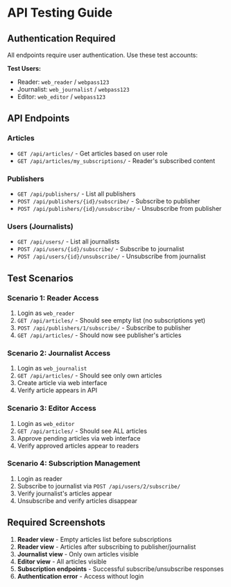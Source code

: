 # API Testing Guide

##  Authentication Required
All endpoints require user authentication. Use these test accounts:

**Test Users:**
- Reader: `web_reader` / `webpass123`
- Journalist: `web_journalist` / `webpass123` 
- Editor: `web_editor` / `webpass123`

## API Endpoints

### Articles
- `GET /api/articles/` - Get articles based on user role
- `GET /api/articles/my_subscriptions/` - Reader's subscribed content

### Publishers  
- `GET /api/publishers/` - List all publishers
- `POST /api/publishers/{id}/subscribe/` - Subscribe to publisher
- `POST /api/publishers/{id}/unsubscribe/` - Unsubscribe from publisher

### Users (Journalists)
- `GET /api/users/` - List all journalists
- `POST /api/users/{id}/subscribe/` - Subscribe to journalist
- `POST /api/users/{id}/unsubscribe/` - Unsubscribe from journalist

##  Test Scenarios

### Scenario 1: Reader Access
1. Login as `web_reader`
2. `GET /api/articles/` - Should see empty list (no subscriptions yet)
3. `POST /api/publishers/1/subscribe/` - Subscribe to publisher
4. `GET /api/articles/` - Should now see publisher's articles

### Scenario 2: Journalist Access  
1. Login as `web_journalist`
2. `GET /api/articles/` - Should see only own articles
3. Create article via web interface
4. Verify article appears in API

### Scenario 3: Editor Access
1. Login as `web_editor` 
2. `GET /api/articles/` - Should see ALL articles
3. Approve pending articles via web interface
4. Verify approved articles appear to readers

### Scenario 4: Subscription Management
1. Login as reader
2. Subscribe to journalist via `POST /api/users/2/subscribe/`
3. Verify journalist's articles appear
4. Unsubscribe and verify articles disappear

## Required Screenshots

1. **Reader view** - Empty articles list before subscriptions
2. **Reader view** - Articles after subscribing to publisher/journalist  
3. **Journalist view** - Only own articles visible
4. **Editor view** - All articles visible
5. **Subscription endpoints** - Successful subscribe/unsubscribe responses
6. **Authentication error** - Access without login